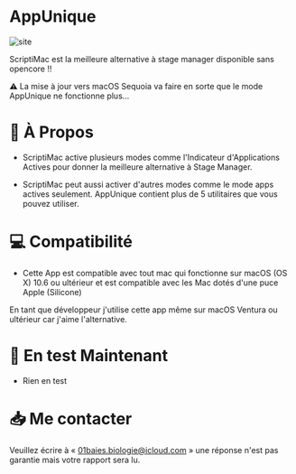 # AppUnique

![site](https://github.com/Astuces-iOS/AppUnique/assets/133143751/cb62d532-11c0-4224-8513-bd0bda058bc4)


ScriptiMac est la meilleure alternative à stage manager disponible sans opencore !!

⚠️ La mise à jour vers macOS Sequoia va faire en sorte que le mode AppUnique ne fonctionne plus...

# 📗 À Propos

- ScriptiMac active plusieurs modes comme l'Indicateur d'Applications Actives pour donner la meilleure alternative à Stage Manager.

- ScriptiMac peut aussi activer d'autres modes comme le mode apps actives seulement. AppUnique contient plus de 5 utilitaires que vous pouvez utiliser.

# 💻 Compatibilité 

- Cette App est compatible avec tout mac qui fonctionne sur macOS (OS X) 10.6 ou ultérieur et est compatible avec les Mac dotés d'une puce Apple (Silicone)

En tant que développeur j'utilise cette app même sur macOS Ventura ou ultérieur car j'aime l'alternative.

# 🐛 En test Maintenant 

- Rien en test

# 📥 Me contacter

Veuillez écrire à « 01baies.biologie@icloud.com » une réponse n'est pas garantie mais votre rapport sera lu.



